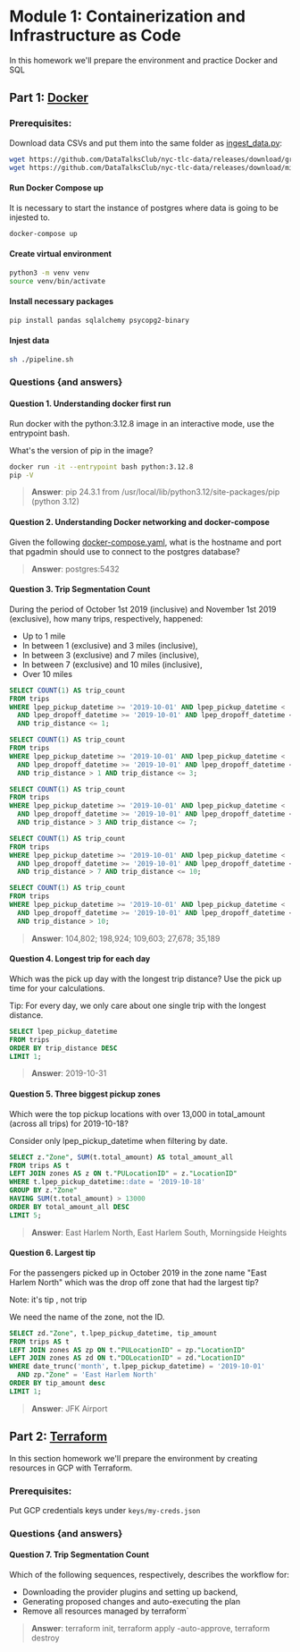 # Module 1: Containerization and Infrastructure as Code

In this homework we'll prepare the environment and practice Docker and SQL

## Part 1: [Docker](docker)

### Prerequisites:

Download data CSVs and put them into the same folder as [ingest_data.py](docker/ingest_data.py):

```sh
wget https://github.com/DataTalksClub/nyc-tlc-data/releases/download/green/green_tripdata_2019-10.csv.gz
wget https://github.com/DataTalksClub/nyc-tlc-data/releases/download/misc/taxi_zone_lookup.csv
```

#### Run Docker Compose up

It is necessary to start the instance of postgres where data is going to be injested to.

```sh
docker-compose up
```

#### Create virtual environment

```sh
python3 -m venv venv
source venv/bin/activate
```

#### Install necessary packages

```sh
pip install pandas sqlalchemy psycopg2-binary
```

#### Injest data

```sh
sh ./pipeline.sh
```

### Questions {and answers}

#### Question 1. Understanding docker first run

Run docker with the python:3.12.8 image in an interactive mode, use the entrypoint bash.

What's the version of pip in the image?

```sh
docker run -it --entrypoint bash python:3.12.8
pip -V
```

> **Answer**: pip 24.3.1 from /usr/local/lib/python3.12/site-packages/pip (python 3.12)

#### Question 2. Understanding Docker networking and docker-compose

Given the following [docker-compose.yaml](docker/docker-compose.yaml), what is the hostname and port that pgadmin should use to connect to the postgres database?

> **Answer**: postgres:5432

#### Question 3. Trip Segmentation Count

During the period of October 1st 2019 (inclusive) and November 1st 2019 (exclusive), how many trips, respectively, happened:

- Up to 1 mile
- In between 1 (exclusive) and 3 miles (inclusive),
- In between 3 (exclusive) and 7 miles (inclusive),
- In between 7 (exclusive) and 10 miles (inclusive),
- Over 10 miles

```sql
SELECT COUNT(1) AS trip_count
FROM trips
WHERE lpep_pickup_datetime >= '2019-10-01' AND lpep_pickup_datetime < '2019-11-01'
  AND lpep_dropoff_datetime >= '2019-10-01' AND lpep_dropoff_datetime < '2019-11-01'
  AND trip_distance <= 1;

SELECT COUNT(1) AS trip_count
FROM trips
WHERE lpep_pickup_datetime >= '2019-10-01' AND lpep_pickup_datetime < '2019-11-01'
  AND lpep_dropoff_datetime >= '2019-10-01' AND lpep_dropoff_datetime < '2019-11-01'
  AND trip_distance > 1 AND trip_distance <= 3;

SELECT COUNT(1) AS trip_count
FROM trips
WHERE lpep_pickup_datetime >= '2019-10-01' AND lpep_pickup_datetime < '2019-11-01'
  AND lpep_dropoff_datetime >= '2019-10-01' AND lpep_dropoff_datetime < '2019-11-01'
  AND trip_distance > 3 AND trip_distance <= 7;

SELECT COUNT(1) AS trip_count
FROM trips
WHERE lpep_pickup_datetime >= '2019-10-01' AND lpep_pickup_datetime < '2019-11-01'
  AND lpep_dropoff_datetime >= '2019-10-01' AND lpep_dropoff_datetime < '2019-11-01'
  AND trip_distance > 7 AND trip_distance <= 10;

SELECT COUNT(1) AS trip_count
FROM trips
WHERE lpep_pickup_datetime >= '2019-10-01' AND lpep_pickup_datetime < '2019-11-01'
  AND lpep_dropoff_datetime >= '2019-10-01' AND lpep_dropoff_datetime < '2019-11-01'
  AND trip_distance > 10;
```

> **Answer**: 104,802; 198,924; 109,603; 27,678; 35,189

#### Question 4. Longest trip for each day

Which was the pick up day with the longest trip distance? Use the pick up time for your calculations.

Tip: For every day, we only care about one single trip with the longest distance.

```sql
SELECT lpep_pickup_datetime
FROM trips
ORDER BY trip_distance DESC
LIMIT 1;
```

> **Answer**: 2019-10-31

#### Question 5. Three biggest pickup zones

Which were the top pickup locations with over 13,000 in total_amount (across all trips) for 2019-10-18?

Consider only lpep_pickup_datetime when filtering by date.

```sql
SELECT z."Zone", SUM(t.total_amount) AS total_amount_all
FROM trips AS t
LEFT JOIN zones AS z ON t."PULocationID" = z."LocationID"
WHERE t.lpep_pickup_datetime::date = '2019-10-18'
GROUP BY z."Zone"
HAVING SUM(t.total_amount) > 13000
ORDER BY total_amount_all DESC
LIMIT 5;
```

> **Answer**: East Harlem North, East Harlem South, Morningside Heights

#### Question 6. Largest tip

For the passengers picked up in October 2019 in the zone name "East Harlem North" which was the drop off zone that had the largest tip?

Note: it's tip , not trip

We need the name of the zone, not the ID.

```sql
SELECT zd."Zone", t.lpep_pickup_datetime, tip_amount
FROM trips AS t
LEFT JOIN zones AS zp ON t."PULocationID" = zp."LocationID"
LEFT JOIN zones AS zd ON t."DOLocationID" = zd."LocationID"
WHERE date_trunc('month', t.lpep_pickup_datetime) = '2019-10-01'
  AND zp."Zone" = 'East Harlem North'
ORDER BY tip_amount desc
LIMIT 1;
```

> **Answer**: JFK Airport

## Part 2: [Terraform](terraform)

In this section homework we'll prepare the environment by creating resources in GCP with Terraform.

### Prerequisites:

Put GCP credentials keys under `keys/my-creds.json`

### Questions {and answers}

#### Question 7. Trip Segmentation Count

Which of the following sequences, respectively, describes the workflow for:

- Downloading the provider plugins and setting up backend,
- Generating proposed changes and auto-executing the plan
- Remove all resources managed by terraform`

> **Answer**: terraform init, terraform apply -auto-approve, terraform destroy
